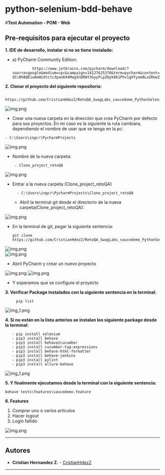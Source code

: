 # python-selenium-bdd-behave
#**Test Automation - POM - Web**

## Pre-requisitos para ejecutar el proyecto


**1. IDE de desarrollo, instalar si no se tiene instalado:** 
	
- a) PyCharm Community Edition: 

      
               https://www.jetbrains.com/pycharm/download/?source=google&medium=cpc&campaign=14127625370&term=pycharm&content=536947779489&gclid=CjwKCAiA-dCcBhBQEiwAeWidtctc3paoK44Mag5nDRAY3GyyFLpZQyk861Phv1gXYyam8LaIRUwZBhoC3WAQAvD_BwE#section=windows
   

**2. Clonar el proyecto del siguiente repositorio:** 
  
       https://github.com/CristianHdezZ/RetoQA_SwagLabs_saucedemo_PythonSeleniumBehave
   ![img.png](resource/img_3.png)
   
   - Crear una nueva carpeta en la dirección que crea PyCharm por defecto para sus proyectos. En mi caso es la siguiente la ruta cambiara, dependiendo el nombre de user que se tenga en la pc:
            
    - C:\Users\ingcr\PycharmProjects

![img.png](resource/img_10.png)

 - Nombre de la nueva carpeta: 
        
        - Clone_project_retoQA

![img.png](resource/img_11.png)    

- Entrar a la nueva carpeta (Clone_project_retoQA) 

        - C:\Users\ingcr\PycharmProjects\Clone_project_retoQA



   - Abril la terminal git desde el directorio de la nueva carpeta(Clone_project_retoQA):
    

![img.png](resource/img_4.png)
   

   - En la terminal de git, pegar la siguiente sentencia:
   
         git clone https://github.com/CristianHdezZ/RetoQA_SwagLabs_saucedemo_PythonSeleniumBehave.git


![img.png](resource/img_5.png)   
![img.png](resource/img_6.png)
   
   
   - Abril PyCharm y crear un nuevo proyecto

   ![img.png](resource/img_7.png)
   ![img.png](resource/img_8.png)

   - Y esperamos que se configure el proyecto  
   
**3. Verificar Package instalados con la siguiente sentencia en la terminal:**
 
         pip list
   
   ![img_1.png](resource/img.png)
   

**4. Si no están en la lista anterios se instalan los siguiente package desde la terminal:**
   
       - pip install selenium
       - pip3 install behave
       - pip3 install behave2cucumber
       - pip3 install cucumber-tag-expressions
       - pip3 install behave-html-formatter
       - pip3 install behave-jenkins
       - pip3 install pylint
       - pip3 install allure-behave  
          
      
   ![img_1.png](resource/img_1.png) 

         

**5. Y finalmente ejecutamos desde la terminal con la siguiente sentencia:**

    behave tests\features\saucedemo.feature


**6. Features**
   1. Comprar uno o varios articulos
   2. Hacer logout
   3. Login fallido   
   
![img.png](resource/img_9.png)

---
## ️Autores
* **Cristian Hernandez Z.**  - [CristianHdezZ](https://github.com/CristianHdezZ/)
---